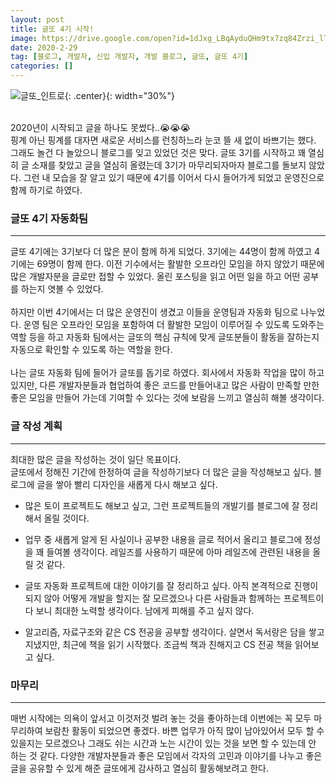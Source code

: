 ```yaml
---
layout: post
title: 글또 4기 시작!
image: https://drive.google.com/open?id=1dJxg_LBqAyduQHm9tx7zq84Zrzi_lT7P
date: 2020-2-29
tag: [블로그, 개발자, 신입 개발자, 개발 블로그, 글또, 글또 4기]
categories: []
---
```


![글또_인트로](https://drive.google.com/uc?id=1dJxg_LBqAyduQHm9tx7zq84Zrzi_lT7P){: .center}{: width="30%"}

<br>
2020년이 시작되고 글을 하나도 못썼다..😭😭😭 <br>
핑계 아닌 핑계를 대자면 새로운 서비스를 런칭하느라 눈코 뜰 새 없이 바쁘기는 했다.
그래도 놀건 다 놀았으니 블로그를 잊고 있었던 것은 맞다.
글또 3기를 시작하고 꽤 열심히 글 소재를 찾았고 글을 열심히 올렸는데
3기가 마무리되자마자 블로그를 돌보지 않았다.
그런 내 모습을 잘 알고 있기 때문에 4기를 이어서 다시 들어가게 되었고 운영진으로 함께 하기로 하였다.

### <i class="fas fa-map-pin" style="color:#f50e57"></i> 글또 4기 자동화팀
* * *

글또 4기에는 3기보다 더 많은 분이 함께 하게 되었다.
3기에는 <span class="emphasis-org">44명</span>이 함께 하였고 4기에는 <span class="emphasis-org">69명</span>이 함께 한다.
이전 기수에서는 활발한 오프라인 모임을 하지 않았기 때문에 많은 개발자분을 글로만 접할 수 있었다.
올린 포스팅을 읽고 어떤 일을 하고 어떤 공부를 하는지 엿볼 수 있었다. <br>
<br>
하지만 이번 4기에서는 더 많은 운영진이 생겼고 이들을 운영팀과 자동화 팀으로 나누었다.
운영 팀은 오프라인 모임을 포함하여 더 활발한 모임이 이루어질 수 있도록 도와주는 역할 등을 하고 
자동화 팀에서는 글또의 핵심 규칙에 맞게 글또분들이 활동을 잘하는지 자동으로 확인할 수 있도록 하는 역할을 한다.<br>
<br>
나는 글또 <span class="emphasis-org">자동화 팀</span>에 들어가 글또를 돕기로 하였다. 
회사에서 자동화 작업을 많이 하고 있지만, 다른 개발자분들과 협업하여 좋은 코드를 만들어내고 많은 사람이 만족할 만한 좋은 모임을 만들어 가는데 기여할 수 있다는 것에 보람을 느끼고 열심히 해볼 생각이다. 

### <i class="fas fa-map-pin" style="color:#f50e57"></i> 글 작성 계획
* * *

최대한 많은 글을 작성하는 것이 일단 목표이다.<br>
글또에서 정해진 기간에 한정하여 글을 작성하기보다 더 많은 글을 작성해보고 싶다. 블로그에 글을 쌓아 빨리 디자인을 새롭게 다시 해보고 싶다.

* 많은 <span class="emphasis-org">토이 프로젝트</span>도 해보고 싶고, 그런 프로젝트들의 개발기를 블로그에 잘 정리해서 올릴 것이다.

* 업무 중 새롭게 알게 된 사실이나 공부한 내용을 글로 적어서 올리고 블로그에 정성을 꽤 들여볼 생각이다. <span class="emphasis-org">레일즈</span>를 사용하기 때문에 아마 레일즈에 관련된 내용을 올릴 것 같다.

* <span class="emphasis-org">글또 자동화 프로젝트</span>에 대한 이야기를 잘 정리하고 싶다. 아직 본격적으로 진행이 되지 않아 어떻게 개발을 할지는 잘 모르겠으나 다른 사람들과 함께하는 프로젝트이다 보니 최대한 노력할 생각이다. 남에게 피해를 주고 싶지 않다.

* 알고리즘, 자료구조와 같은 <span class="emphasis-org">CS 전공</span>을 공부할 생각이다. 살면서 독서랑은 담을 쌓고 지냈지만, 최근에 책을 읽기 시작했다. 조금씩 책과 친해지고 CS 전공 책을 읽어보고 싶다.

### <i class="fas fa-map-pin" style="color:#f50e57"></i> 마무리
* * *

매번 시작에는 의욕이 앞서고 이것저것 벌려 놓는 것을 좋아하는데 이번에는 꼭 모두 마무리하여 보람찬 활동이 되었으면 좋겠다. 
바쁜 업무가 아직 많이 남아있어서 모두 할 수 있을지는 모르겠으나 그래도 쉬는 시간과 노는 시간이 있는 것을 보면 할 수 있는데 안 하는 것 같다. 
다양한 개발자분들과 좋은 모임에서 각자의 고민과 이야기를 나누고 좋은 글을 공유할 수 있게 해준 글또에게 감사하고 열심히 활동해보려고 한다.